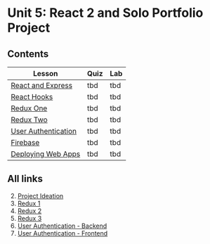 # Unit 5: React 2 and Solo Portfolio Project

## Contents

| Lesson | Quiz | Lab |
| --- | --- | --- |
| [React and Express](./react_express/README.md) | tbd | tbd |
| [React Hooks]() | tbd | tbd |
| [Redux One]() | tbd | tbd |
| [Redux Two]() | tbd | tbd |
| [User Authentication]() | tbd | tbd |
| [Firebase]() | tbd | tbd |
| [Deploying Web Apps](./deployment/README.md) | tbd | tbd |

## All links

2.  [Project Ideation](./project_ideation/README.md)
3.  [Redux 1](./redux_1/README.md)
4.  [Redux 2](./redux_2/README.md)
5.  [Redux 3](,/redux_3/README.md)
6.  [User Authentication - Backend](./user_authentication_backend/README.md)
7.  [User Authentication - Frontend](./user_authentication_frontend/README.md)
